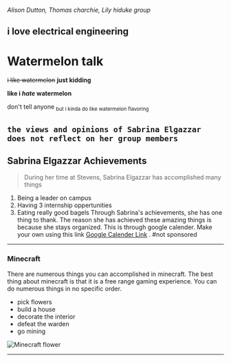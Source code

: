 _Alison Dutton, Thomas charchie, Lily hiduke group_

**i love electrical engineering**
---
# Watermelon talk
~~i like watermelon~~
**just kidding**

**like i _hate_ watermelon**

don't tell anyone <sub>but i kinda do like watermelon flavoring</sub>

`the views and opinions of Sabrina Elgazzar does not reflect on her group members`
---
## Sabrina Elgazzar Achievements
> During her time at Stevens, Sabrina Elgazzar has accomplished many things
1. Being a leader on campus
2. Having 3 internship oppertunities
3. Eating really good bagels
Through Sabrina's achievements, she has one thing to thank. The reason she has achieved these amazing things is because she stays organized. This is through google calender. Make your own using this link [Google Calender Link](https://calendar.google.com/calendar/u/0/r?pli=1) . #not sponsored
---
### Minecraft
There are numerous things you can accomplished in minecraft. The best thing about minecraft is that it is a free range gaming experience. You can do numerous things in no specific order.
- pick flowers
- build a house
- decorate the interior
- defeat the warden
- go mining

![Minecraft flower](image.jpg)

---










